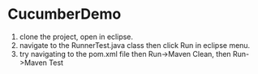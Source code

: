 # CucumberDemo

1. clone the project, open in eclipse.
2. navigate to the RunnerTest.java class then click Run in eclipse menu.
3. try navigating to the pom.xml file then Run->Maven Clean, then Run->Maven Test
 
